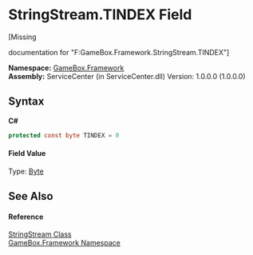 # StringStream.TINDEX Field
 

\[Missing <summary> documentation for "F:GameBox.Framework.StringStream.TINDEX"\]

**Namespace:**&nbsp;<a href="a8957fe6-9cc0-3a6d-cd5c-a2a246efee1e">GameBox.Framework</a><br />**Assembly:**&nbsp;ServiceCenter (in ServiceCenter.dll) Version: 1.0.0.0 (1.0.0.0)

## Syntax

**C#**<br />
``` C#
protected const byte TINDEX = 0
```


#### Field Value
Type: <a href="http://msdn2.microsoft.com/zh-cn/library/yyb1w04y" target="_blank">Byte</a>

## See Also


#### Reference
<a href="7803a1af-8017-06c3-8130-b3fd352be039">StringStream Class</a><br /><a href="a8957fe6-9cc0-3a6d-cd5c-a2a246efee1e">GameBox.Framework Namespace</a><br />
